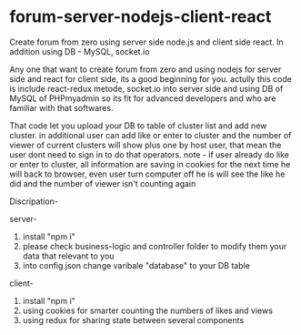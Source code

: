 # forum-server-nodejs-client-react
Create forum from zero using server side node.js and client side react. In addition using DB - MySQL, socket.io

Any one that want to create forum from zero and using nodejs for server side and react for client side, its a good beginning for you.
actully this code is include react-redux metode, socket.io into server side and using DB of MySQL of PHPmyadmin 
so its fit for advanced developers and who are familiar with that softwares.

That code let you upload your DB to table of cluster list and add new cluster.
in additional user can add like or enter to cluster and the number of viewer of current clusters will show plus one by host user,
that mean the user dont need to sign in to do that operators.
note - if user already do like or enter to cluster, all information are saving in cookies for the next time he will back to browser,
even user turn computer off he is will see the like he did and the number of viewer isn't counting again

Discripation-

server- 
1. install "npm i"
2. please check business-logic and controller folder to modify them your data that relevant to you
3. into config.json change varibale "database" to your DB table

client-
1. install "npm i"
2. using cookies for smarter counting the numbers of likes and views
3. using redux for sharing state between several components

